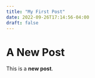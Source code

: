 ```yaml
---
title: "My First Post"
date: 2022-09-26T17:14:56-04:00
draft: false
---
```

# A New Post

This is a **new post**.
